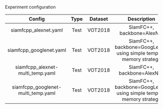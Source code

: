 Experiment configuration

| Config | Type | Dataset | Description |
|:---:|:---:|:---:|:---:|
| siamfcpp_alexnet.yaml | Test | VOT2018 | SiamFC++, backbone=AlexNet |
| siamfcpp_googlenet.yaml | Test | VOT2018 | SiamFC++, backbone=GoogLeNet, using simple template memory strategy |
| siamfcpp_alexnet-multi_temp.yaml | Test | VOT2018 | SiamFC++, backbone=AlexNet, |
| siamfcpp_googlenet-multi_temp.yaml | Test | VOT2018 | SiamFC++, backbone=GoogLeNet, using simple template memory strategy|

